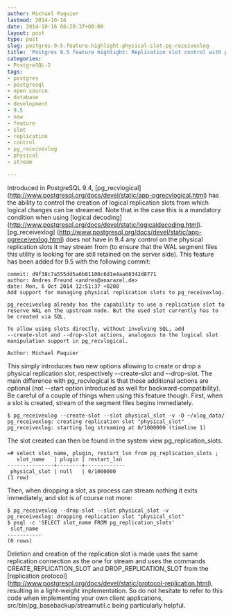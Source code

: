 ```yaml
---
author: Michael Paquier
lastmod: 2014-10-16
date: 2014-10-16 06:20:37+00:00
layout: post
type: post
slug: postgres-9-5-feature-highlight-physical-slot-pg-receivexlog
title: 'Postgres 9.5 feature highlight: Replication slot control with pg_receivexlog'
categories:
- PostgreSQL-2
tags:
- postgres
- postgresql
- open source
- database
- development
- 9.5
- new
- feature
- slot
- replication
- control
- pg_receivexlog
- physical
- stream

---
```


Introduced in PostgreSQL 9.4, [pg\_recvlogical]
(http://www.postgresql.org/docs/devel/static/app-pgrecvlogical.html) has the
ability to control the creation of logical replication slots from which
logical changes can be streamed. Note that in the case this is a mandatory
condition when using [logical decoding]
(http://www.postgresql.org/docs/devel/static/logicaldecoding.html).
[pg\_receivexlog]
(http://www.postgresql.org/docs/devel/static/app-pgreceivexlog.html)
does not have in 9.4 any control on the physical replication slots it may
stream from (to ensure that the WAL segment files this utility is looking
for are still retained on the server side). This feature has been added
for 9.5 with the following commit:

    commit: d9f38c7a555dd5a6b81100c6d1e4aa68342d8771
    author: Andres Freund <andres@anarazel.de>
    date: Mon, 6 Oct 2014 12:51:37 +0200
    Add support for managing physical replication slots to pg_receivexlog.

    pg_receivexlog already has the capability to use a replication slot to
    reserve WAL on the upstream node. But the used slot currently has to
    be created via SQL.

    To allow using slots directly, without involving SQL, add
    --create-slot and --drop-slot actions, analogous to the logical slot
    manipulation support in pg_recvlogical.

    Author: Michael Paquier

This simply introduces two new options allowing to create or drop a physical
replication slot, respectively --create-slot and --drop-slot. The main
difference with pg\_recvlogical is that those additional actions are optional
(not --start option introduced as well for backward-compatibility). Be
careful of a couple of things when using this feature though. First, when a
slot is created, stream of the segment files begins immediately.

    $ pg_receivexlog --create-slot --slot physical_slot -v -D ~/xlog_data/
    pg_receivexlog: creating replication slot "physical_slot"
    pg_receivexlog: starting log streaming at 0/1000000 (timeline 1)

The slot created can then be found in the system view pg\_replication\_slots.

    =# select slot_name, plugin, restart_lsn from pg_replication_slots ;
       slot_name   | plugin | restart_lsn
    ---------------+--------+-------------
     physical_slot | null   | 0/1000000
	(1 row)

Then, when dropping a slot, as process can stream nothing it exits
immediately, and slot is of course not more:

    $ pg_receivexlog --drop-slot --slot physical_slot -v
    pg_receivexlog: dropping replication slot "physical_slot"
    $ psql -c 'SELECT slot_name FROM pg_replication_slots'
     slot_name
    -----------
    (0 rows)

Deletion and creation of the replication slot is made uses the same replication
connection as the one for stream and uses the commands CREATE\_REPLICATION\_SLOT
and DROP\_REPLICATION\_SLOT from the [replication protocol]
(http://www.postgresql.org/docs/devel/static/protocol-replication.html),
resulting in a light-weight implementation. So do not hesitate to refer to this
code when implementing your own client applications,
src/bin/pg_basebackup/streamutil.c being particularly helpful.
